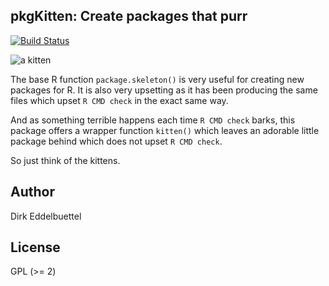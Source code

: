 ## pkgKitten: Create packages that purr

[![Build Status](https://travis-ci.org/eddelbuettel/pkgkitten.png)](https://travis-ci.org/eddelbuettel/pkgkitten)

![a kitten](http://2.bp.blogspot.com/-rUsj-zdsAls/UY81UzuYHsI/AAAAAAAAAJA/QMiiNxYuvdI/s1600/burmilla-kitten.png)

The base R function `package.skeleton()` is very useful for creating new
packages for R. It is also very upsetting as it has been producing the same
files which upset `R CMD check` in the exact same way.

And as something terrible happens each time `R CMD check` barks, this package
offers a wrapper function `kitten()` which leaves an adorable little package
behind which does not upset `R CMD check`.

So just think of the kittens.

## Author

Dirk Eddelbuettel

## License

GPL (>= 2)

